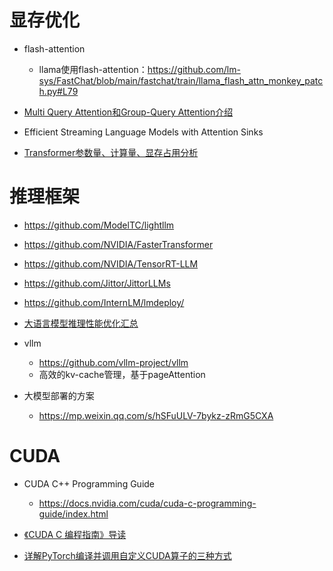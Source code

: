 

# 显存优化

- flash-attention
  - llama使用flash-attention：https://github.com/lm-sys/FastChat/blob/main/fastchat/train/llama_flash_attn_monkey_patch.py#L79

- [Multi Query Attention和Group-Query Attention介绍](https://mp.weixin.qq.com/s/wOyDpxcxKATxGrP8W-1w2Q)

- Efficient Streaming Language Models with Attention Sinks

- [Transformer参数量、计算量、显存占用分析](https://mp.weixin.qq.com/s/4_6J7-NZML5pTGTSH1-KMg)



# 推理框架
- https://github.com/ModelTC/lightllm

- https://github.com/NVIDIA/FasterTransformer
- https://github.com/NVIDIA/TensorRT-LLM

- https://github.com/Jittor/JittorLLMs

- https://github.com/InternLM/lmdeploy/

- [大语言模型推理性能优化汇总](https://mp.weixin.qq.com/s/9mfx5ePcWYvWogeOMPTnqA)

- vllm
  - https://github.com/vllm-project/vllm
  - 高效的kv-cache管理，基于pageAttention

- 大模型部署的方案
  - https://mp.weixin.qq.com/s/hSFuULV-7bykz-zRmG5CXA


# CUDA

- CUDA C++ Programming Guide
  - https://docs.nvidia.com/cuda/cuda-c-programming-guide/index.html

- [《CUDA C 编程指南》导读](https://mp.weixin.qq.com/s/0wFD5Q_U0TT32NIxy45y0g)

- [详解PyTorch编译并调用自定义CUDA算子的三种方式](https://mp.weixin.qq.com/s/rG43pnWY8fBjyIX-mFWTqQ)

